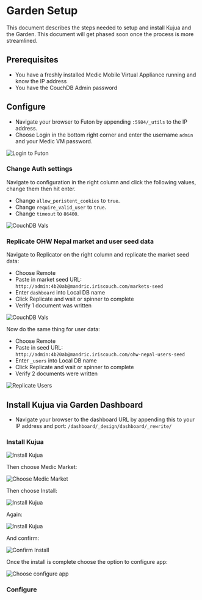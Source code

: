 # Garden Setup

This document describes the steps needed to setup and install Kujua and the
Garden. This document will get phased soon once the process is more
streamlined.

## Prerequisites

* You have a freshly installed Medic Mobile Virtual Appliance running and know the IP address
* You have the CouchDB Admin password

## Configure

* Navigate your browser to Futon by appending `:5984/_utils` to the IP address.
* Choose Login in the bottom right corner and enter the username `admin` and
  your Medic VM password.

![Login to Futon](img/garden/login_to_futon.png)

### Change Auth settings

Navigate to configuration in the right column and click the following values, change them then hit enter.

* Change `allow_peristent_cookies` to `true`.
* Change `require_valid_user` to `true`.
* Change `timeout` to `86400`.

![CouchDB Vals](img/garden/couch_httpd_auth_vals.png)

### Replicate OHW Nepal market and user seed data

Navigate to Replicator on the right column and replicate the market seed data:

* Choose Remote
* Paste in market seed URL: `http://admin:4b20ab@mandric.iriscouch.com/markets-seed`
* Enter `dashboard` into Local DB name
* Click Replicate and wait or spinner to complete
* Verify 1 document was written

![CouchDB Vals](img/garden/replicate_market_seed.png)

Now do the same thing for user data:

* Choose Remote
* Paste in seed URL: <br/>
  `http://admin:4b20ab@mandric.iriscouch.com/ohw-nepal-users-seed`
* Enter `_users` into Local DB name
* Click Replicate and wait or spinner to complete
* Verify 2 documents were written

![Replicate Users](img/garden/replicate_user_seed.png)

## Install Kujua via Garden Dashboard

* Navigate your browser to the dashboard URL by appending this to your IP
address and port: `/dashboard/_design/dashboard/_rewrite/`

### Install Kujua

![Install Kujua](img/garden/install_garden_app.png)

Then choose Medic Market:

![Choose Medic Market](img/garden/choose_medic_market.png)

Then choose Install:

![Install Kujua](img/garden/choose_kujua_app.png)

Again:

![Install Kujua](img/garden/install_kujua.png)

And confirm:

![Confirm Install](img/garden/confirm_install.png)

Once the install is complete choose the option to configure app:

![Choose configure app](img/garden/install_complete.png)

### Configure

